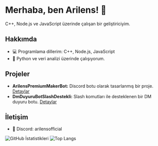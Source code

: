 # Merhaba, ben Arilens! 👋
C++, Node.js ve JavaScript üzerinde çalışan bir geliştiriciyim.

## Hakkımda
- 💻 Programlama dillerim: C++, Node.js, JavaScript
- 🌱 Python ve veri analizi üzerinde çalışıyorum.

## Projeler
- **ArilensPremiumMakerBot:** Discord botu olarak tasarlanmış bir proje. [Detaylar](https://github.com/ArilensOfficial/ArilensPremiumMakerBot)
- **DmDuyuruBotSlashDestekli:** Slash komutları ile desteklenen bir DM duyuru botu. [Detaylar](https://github.com/ArilensOfficial/DmDuyuruBotSlashDestekli)

## İletişim
- 💬 Discord: arilensofficial

![GitHub İstatistikleri](https://github-readme-stats.vercel.app/api?username=ArilensOfficial&show_icons=true&theme=radical)
![Top Langs](https://github-readme-stats.vercel.app/api/top-langs/?username=ArilensOfficial&layout=compact&theme=radical)

